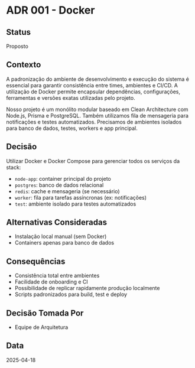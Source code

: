 # ADR 001 - Docker

## Status
Proposto

## Contexto

A padronização do ambiente de desenvolvimento e execução do sistema é essencial para garantir consistência entre times, ambientes e CI/CD. A utilização de Docker permite encapsular dependências, configurações, ferramentas e versões exatas utilizadas pelo projeto.

Nosso projeto é um monólito modular baseado em Clean Architecture com Node.js, Prisma e PostgreSQL. Também utilizamos fila de mensageria para notificações e testes automatizados. Precisamos de ambientes isolados para banco de dados, testes, workers e app principal.

## Decisão

Utilizar Docker e Docker Compose para gerenciar todos os serviços da stack:

- `node-app`: container principal do projeto
- `postgres`: banco de dados relacional
- `redis`: cache e mensageria (se necessário)
- `worker`: fila para tarefas assíncronas (ex: notificações)
- `test`: ambiente isolado para testes automatizados

## Alternativas Consideradas

- Instalação local manual (sem Docker)
- Containers apenas para banco de dados

## Consequências

- Consistência total entre ambientes
- Facilidade de onboarding e CI
- Possibilidade de replicar rapidamente produção localmente
- Scripts padronizados para build, test e deploy

## Decisão Tomada Por

- Equipe de Arquitetura

## Data

2025-04-18
